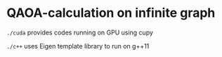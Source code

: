 # QAOA-calculation on infinite graph

`./cuda` provides codes running on GPU using cupy

`./c++` uses Eigen template library to run on g++11